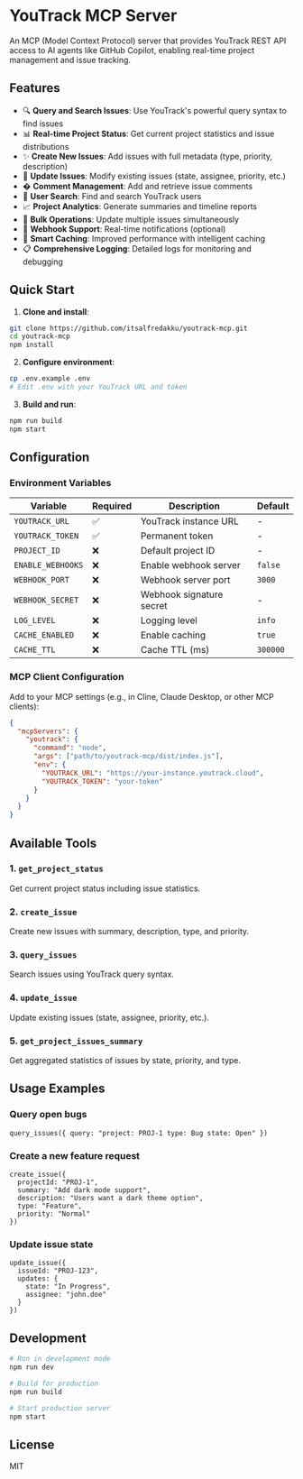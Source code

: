 # YouTrack MCP Server

An MCP (Model Context Protocol) server that provides YouTrack REST API access to AI agents like GitHub Copilot, enabling real-time project management and issue tracking.

## Features

- 🔍 **Query and Search Issues**: Use YouTrack's powerful query syntax to find issues
- 📊 **Real-time Project Status**: Get current project statistics and issue distributions  
- ✨ **Create New Issues**: Add issues with full metadata (type, priority, description)
- 📝 **Update Issues**: Modify existing issues (state, assignee, priority, etc.)
- � **Comment Management**: Add and retrieve issue comments
- 👥 **User Search**: Find and search YouTrack users
- 📈 **Project Analytics**: Generate summaries and timeline reports
- 🔄 **Bulk Operations**: Update multiple issues simultaneously
- 🎣 **Webhook Support**: Real-time notifications (optional)
- 💾 **Smart Caching**: Improved performance with intelligent caching
- 📋 **Comprehensive Logging**: Detailed logs for monitoring and debugging

## Quick Start

1. **Clone and install**:
```bash
git clone https://github.com/itsalfredakku/youtrack-mcp.git
cd youtrack-mcp
npm install
```

2. **Configure environment**:
```bash
cp .env.example .env
# Edit .env with your YouTrack URL and token
```

3. **Build and run**:
```bash
npm run build
npm start
```

## Configuration

### Environment Variables

| Variable | Required | Description | Default |
|----------|----------|-------------|---------|
| `YOUTRACK_URL` | ✅ | YouTrack instance URL | - |
| `YOUTRACK_TOKEN` | ✅ | Permanent token | - |
| `PROJECT_ID` | ❌ | Default project ID | - |
| `ENABLE_WEBHOOKS` | ❌ | Enable webhook server | `false` |
| `WEBHOOK_PORT` | ❌ | Webhook server port | `3000` |
| `WEBHOOK_SECRET` | ❌ | Webhook signature secret | - |
| `LOG_LEVEL` | ❌ | Logging level | `info` |
| `CACHE_ENABLED` | ❌ | Enable caching | `true` |
| `CACHE_TTL` | ❌ | Cache TTL (ms) | `300000` |

### MCP Client Configuration

Add to your MCP settings (e.g., in Cline, Claude Desktop, or other MCP clients):

```json
{
  "mcpServers": {
    "youtrack": {
      "command": "node",
      "args": ["path/to/youtrack-mcp/dist/index.js"],
      "env": {
        "YOUTRACK_URL": "https://your-instance.youtrack.cloud",
        "YOUTRACK_TOKEN": "your-token"
      }
    }
  }
}
```

## Available Tools

### 1. `get_project_status`
Get current project status including issue statistics.

### 2. `create_issue`
Create new issues with summary, description, type, and priority.

### 3. `query_issues`
Search issues using YouTrack query syntax.

### 4. `update_issue`
Update existing issues (state, assignee, priority, etc.).

### 5. `get_project_issues_summary`
Get aggregated statistics of issues by state, priority, and type.

## Usage Examples

### Query open bugs
```
query_issues({ query: "project: PROJ-1 type: Bug state: Open" })
```

### Create a new feature request
```
create_issue({
  projectId: "PROJ-1",
  summary: "Add dark mode support",
  description: "Users want a dark theme option",
  type: "Feature",
  priority: "Normal"
})
```

### Update issue state
```
update_issue({
  issueId: "PROJ-123",
  updates: {
    state: "In Progress",
    assignee: "john.doe"
  }
})
```

## Development

```bash
# Run in development mode
npm run dev

# Build for production
npm run build

# Start production server
npm start
```

## License

MIT
